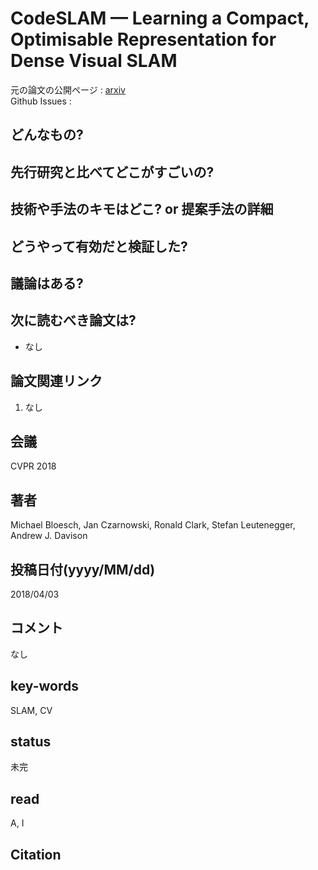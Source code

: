 # CodeSLAM — Learning a Compact, Optimisable Representation for Dense Visual SLAM

元の論文の公開ページ : [arxiv](https://arxiv.org/abs/1804.00874)  
Github Issues : 

## どんなもの?

## 先行研究と比べてどこがすごいの?

## 技術や手法のキモはどこ? or 提案手法の詳細

## どうやって有効だと検証した?

## 議論はある?

## 次に読むべき論文は?
- なし

## 論文関連リンク
1. なし

## 会議
CVPR 2018

## 著者
Michael Bloesch, Jan Czarnowski, Ronald Clark, Stefan Leutenegger, Andrew J. Davison

## 投稿日付(yyyy/MM/dd)
2018/04/03

## コメント
なし

## key-words
SLAM, CV

## status
未完

## read
A, I

## Citation

